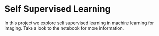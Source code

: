 # Self Supervised Learning

In this project we explore self supervised learning in machine learning for imaging. Take a look to the notebook for more information.
